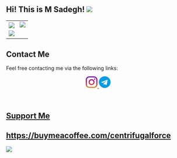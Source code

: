 ## Hi! This is M Sadegh! <img src="https://media.giphy.com/media/hvRJCLFzcasrR4ia7z/giphy.gif" width="25px"> 

<table border="0" cellspacing="0" cellpadding="0">
    <tr>
        <td>
            <img align="center" src="https://github-readme-stats.vercel.app/api?username=SMSadegh19&hide_border=true&show_icons=true&count_private=true&include_all_commits=false" />
        </td>
        <td>
            <img src="https://github-readme-stats.vercel.app/api/top-langs/?username=SMSadegh19&hide_border=true&layout=compact&langs_count=10"/>
        </td>
    </tr>
    <tr>
        <td>
            <img src="https://github-readme-streak-stats.herokuapp.com/?user=SMSadegh19&hide_border=true" />
        </td>
    </tr>
</table>

## Contact Me

Feel free contacting me via the following links:

<div align="center">
        <a href="https://www.instagram.com/SMSadegh19/">
            <img src="instagram.png">
        </a>
        <a href="https://t.me/SMSadegh19">
            <img src="telegram.png">
</div>

<p align=center>
<br>
</p>

## Support Me
https://buymeacoffee.com/centrifugalforce
<br>
--
<a href="http://www.coffeete.ir/CentrifugalForce">
       <img src="http://www.coffeete.ir/images/buttons/lemonchiffon.png" style="width:260px;" />
</a>
